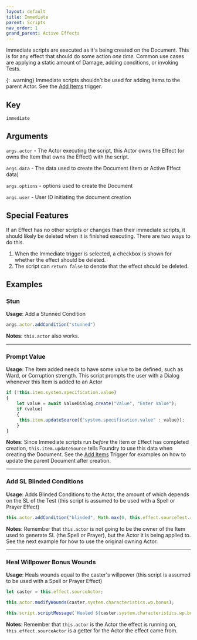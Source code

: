 ```yaml
---
layout: default
title: Immediate
parent: Scripts
nav_order: 1
grand_parent: Active Effects
---
```

Immediate scripts are executed as it's being created on the Document. This is for any effect that should do some action *one time.* Common use cases are applying a static amount of Damage, adding conditions, or invoking Tests.

{: .warning}
Immediate scripts shouldn't be used for adding Items to the parent Actor. See the [Add Items](./addItems.md) trigger.

## Key
`immediate`

## Arguments 

`args.actor` - The Actor executing the script, this Actor owns the Effect (or owns the Item that owns the Effect) with the script. 

`args.data` - The data used to create the Document (Item or Active Effect data)

`args.options` - options used to create the Document

`args.user` - User ID initiating the document creation

## Special Features

If an Effect has no other scripts or changes than their immediate scripts, it should likely be deleted when it is finished executing. There are two ways to do this. 

1. When the Immediate trigger is selected, a checkbox is shown for whether the effect should be deleted. 
2. The script can `return false` to denote that the effect should be deleted. 

## Examples

### Stun

**Usage**: Add a Stunned Condition

```js
args.actor.addCondition("stunned")
```

**Notes**: `this.actor` also works.

---

### Prompt Value

**Usage**: The Item added needs to have some value to be defined, such as Ward, or Corruption strength. This script prompts the user with a Dialog whenever this Item is added to an Actor

```js
if (!this.item.system.specification.value)
{
    let value = await ValueDialog.create("Value", "Enter Value");
    if (value)
    {
     this.item.updateSource({"system.specification.value" : value});
    }
}
```

**Notes**: Since Immediate scripts run *before* the Item or Effect has completed creation, `this.item.updateSource` tells Foundry to use this data when creating the Document. See the [Add Items](./addItems.md) Trigger for examples on how to update the parent Document after creation. 

---

### Add SL Blinded Conditions

**Usage**: Adds Blinded Conditions to the Actor, the amount of which depends on the SL of the Test (this script is assumed to be used with a Spell or Prayer Effect)

```js
this.actor.addCondition("blinded", Math.max(0, this.effect.sourceTest.result.SL))
```

**Notes**: Remember that `this.actor` is not going to be the owner of the Item used to generate SL (the Spell or Prayer), but the Actor it is being applied to. See the next example for how to use the original owning Actor. 

---

### Heal Willpower Bonus Wounds

**Usage**: Heals wounds equal to the caster's willpower (this script is assumed to be used with a Spell or Prayer Effect)

```js
let caster = this.effect.sourceActor;

this.actor.modifyWounds(caster.system.characteristics.wp.bonus);

this.script.scriptMessage(`Healed ${caster.system.characteristics.wp.bonus} Wounds`);
```

**Notes**: Remember that `this.actor` is the Actor the effect is running on, `this.effect.sourceActor` is a getter for the Actor the effect came from.
